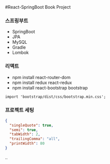 #React-SpringBoot Book Project

### 스프링부트
- SpringBoot
- JPA
- MySQL
- Gradle
- Lombok

### 리액트
- npm install react-router-dom
- npm install redux react-redux
- npm install react-bootstrap bootstrap

```txt
import 'bootstrap/dist/css/bootstrap.min.css';
```

### 프로젝트 세팅
```json
{
  "singleQuote": true,
  "semi": true,
  "tabWidth": 2,
  "trailingComma": "all",
  "printWidth": 80
}
```

..
